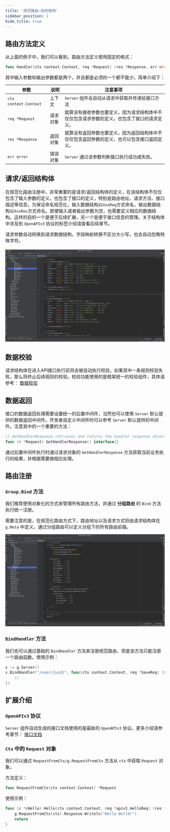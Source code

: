 ```yaml
---
title: '规范路由-如何使用'
sidebar_position: 1
hide_title: true
---
```


## 路由方法定义

从上面的例子中，我们可以看到，路由方法定义使用固定的格式：

```go
func Handler(ctx context.Context, req *Request) (res *Response, err error)
```

其中输入参数和输出参数都是两个，并且都是必须的一个都不能少。简单介绍下：

| 参数 | 说明 | 注意事项 |
| --- | --- | --- |
| `ctx context.Context` | 上下文 | `Server` 组件会自动从请求中获取并传递给接口方法 |
| `req *Request` | 请求对象 | 就算没有接收参数也要定义，因为请求结构体中不仅仅包含请求参数的定义，也包含了接口的请求定义。 |
| `res *Response` | 返回对象 | 就算没有返回参数也要定义，因为返回结构体中不仅仅包含返回参数的定义，也可以包含接口返回定义。 |
| `err error` | 错误对象 | `Server` 通过该参数判断接口执行成功或失败。 |

## 请求/返回结构体

在规范化路由注册中，非常重要的是请求/返回结构体的定义，在该结构体不仅仅包含了输入参数的定义，也包含了接口的定义，特别是路由地址、请求方法、接口描述等信息。为保证命名规范化，输入数据结构以`XxxReq`方式命名，输出数据结构以`XxxRes`方式命名。即便输入或者输出参数为空，也需要定义相应的数据结构，这样的目的一个是便于后续扩展，另一个是便于接口信息的管理。关于结构体中涉及到 `OpenAPIv3` 协议的标签介绍请查看后续章节。

请求参数自动转换到请求数据结构，字段映射转换不区分大小写，也会自动忽略特殊字符。

#### ![](/markdown/99c0978756305affef4dd2a54a347123.png)

## 数据校验

请求结构体在进入API接口执行前将会被自动执行校验，如果其中一条规则校验失败，那么将终止后续规则的校验。校验功能使用的是框架统一的校验组件，具体请参考： [数据校验](../../../../2-核心组件/6-数据校验/6-数据校验.md)

## 数据返回

接口的数据返回处理需要设置统一的后置中间件，当然也可以使用 `Server` 默认提供的数据返回中间件。开发者自定义中间件时可以参考 `Server` 默认提供的中间件。注意其中的一个重要的方法：

```go
// GetHandlerResponse retrieves and returns the handler response object and its error.
func (r *Request) GetHandlerResponse() interface{}
```

通过后置中间件执行时通过请求对象的 `GetHandlerResponse` 方法获取当前业务执行的结果，并根据需要做相应处理。

## 路由注册

### `Group.Bind` 方法

我们推荐使用对象化的方式来管理所有路由方法，并通过 **分组路由** 的 `Bind` 方法执行统一注册。

需要注意的是，在规范化路由方式下，路由地址以及请求方式将由请求结构体在 `g.Meta` 中定义，通过分组路由可以定义分组下的所有路由前缀。

![](/markdown/1f1d2b97f7315fd42562a06443376724.png)

### `BindHandler` 方法

我们也可以通过基础的 `BindHandler` 方法来注册规范路由，但是该方法只能注册一个路由函数。使用示例：

```go
s := g.Server()
s.BindHandler("/user/{uid}", func(ctx context.Context, req *SaveReq) (res *SaveRes, err error) {
    // ...
})
```

## 扩展介绍

### `OpenAPIv3` 协议

`Server` 组件自动生成的接口文档使用的是最新的 `OpenAPIv3` 协议。更多介绍请参考章节： [接口文档](../../../2-接口文档/2-接口文档.md)

### `Ctx` 中的 `Request` 对象

我们可以通过 `RequestFromCtx/g.RequestFromCtx` 方法从 `ctx` 中获取 `Request` 对象。

方法定义：

```go
func RequestFromCtx(ctx context.Context) *Request
```

使用示例：

```go
func (c *cHello) Hello(ctx context.Context, req *apiv1.HelloReq) (res *apiv1.HelloRes, err error) {
    g.RequestFromCtx(ctx).Response.Writeln("Hello World!")
    return
}
```